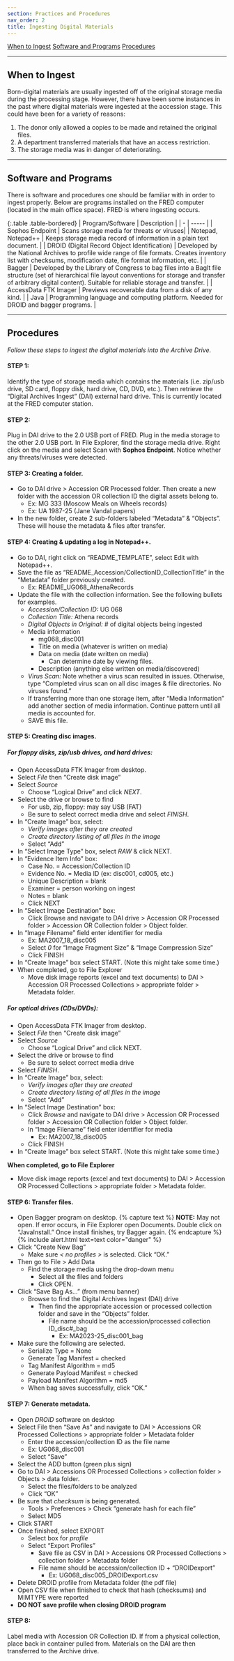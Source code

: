 ```yaml
---
section: Practices and Procedures
nav_order: 2
title: Ingesting Digital Materials
---
```


<div class="text-center mb-2">
    <a href="#{{ 'When to Ingest' | slugify }}" class="btn btn-secondary my-2 mx-1">When to Ingest</a>
    <a href="#{{ 'Software and Programs Used' | slugify }}" class="btn btn-secondary my-2 mx-1">Software and Programs</a>
    <a href="#{{ 'Procedures' | slugify }}" class="btn btn-secondary my-2 mx-1">Procedures</a>
</div>

---
## When to Ingest

Born-digital materials are usually ingested off of the original storage media during the processing stage. However, there have been some instances in the past where digital materials were ingested at the accession stage. This could have been for a variety of reasons:
1. The donor only allowed a copies to be made and retained the original files.
2. A department transferred materials that have an access restriction.
3. The storage media was in danger of deteriorating. 

---
## Software and Programs

There is software and procedures one should be familiar with in order to ingest properly. Below are programs installed on the FRED computer (located in the main office space). FRED is where ingesting occurs.

{:.table .table-bordered}
| Program/Software | Description |
| - | ----- | 
| Sophos Endpoint | Scans storage media for threats or viruses|
| Notepad, Notepad++ | Keeps storage media record of information in a plain text document. |
| DROID (Digital Record Object Identification) | Developed by the National Archives to profile wide range of file formats. Creates inventory list with checksums, modification date, file format information, etc. |
| Bagger | Developed by the Library of Congress to bag files into a BagIt file structure (set of hierarchical file layout conventions for storage and transfer of arbitrary digital content). Suitable for reliable storage and transfer. |
| AccessData FTK Imager | Previews recoverable data from a disk of any kind. |
| Java | Programming language and computing platform. Needed for DROID and bagger programs. |

---
## Procedures

*Follow these steps to ingest the digital materials into the Archive Drive.*

#### STEP 1: 
Identify the type of storage media which contains the materials (i.e. zip/usb drive, SD card, floppy disk, hard drive, CD, DVD, etc.). Then retrieve the “Digital Archives Ingest” (DAI) external hard drive. This is currently located at the FRED computer station.

#### STEP 2:
Plug in DAI drive to the 2.0 USB port of FRED. Plug in the media storage to the other 2.0 USB port. In File Explorer, find the storage media drive. Right click on the media and select Scan with **Sophos Endpoint**. Notice whether any threats/viruses were detected.

#### STEP 3: Creating a folder. 
- Go to DAI drive > Accession OR Processed folder. Then create a new folder with the accession OR collection ID the digital assets belong to. 
    - Ex: MG 333 (Moscow Meals on Wheels records) 
    - Ex: UA 1987-25 (Jane Vandal papers) 
- In the new folder, create 2 sub-folders labeled “Metadata” & “Objects”. These will house the metadata & files after transfer.

#### STEP 4: Creating & updating a log in Notepad++. 
- Go to DAI, right click on “README_TEMPLATE”, select Edit with Notepad++. 
- Save the file as “README_Accession/CollectionID_CollectionTitle” in the “Metadata” folder previously created. 
    - Ex: README_UG068_AthenaRecords 
- Update the file with the collection information. See the following bullets for examples. 
    - *Accession/Collection ID:* UG 068 
    - *Collection Title:* Athena records 
    - *Digital Objects in Original:* # of digital objects being ingested 
    - Media information 
        - mg068_disc001 
        - Title on media (whatever is written on media) 
        - Data on media (date written on media)
            - Can determine date by viewing files. 
        - Description (anything else written on media/discovered) 
    - *Virus Scan:* Note whether a virus scan resulted in issues. Otherwise, type “Completed virus scan on all disc images & file directories. No viruses found.” 
    - If transferring more than one storage item, after “Media Information” add another section of media information. Continue pattern until all media is accounted for. 
    - SAVE this file.

#### STEP 5: Creating disc images. 
##### For floppy disks, zip/usb drives, and hard drives: 
- Open AccessData FTK Imager from desktop.  
- Select *File* then “Create disk image” 
- Select *Source*
    - Choose “Logical Drive” and click *NEXT*. 
- Select the drive or browse to find 
    - For usb, zip, floppy: may say USB (FAT) 
    - Be sure to select correct media drive and select *FINISH*. 
- In “Create Image” box, select: 
    - *Verify images after they are created* 
    - *Create directory listing of all files in the image*
    - Select “Add” 
- In “Select Image Type” box, select *RAW* & click NEXT. 
- In “Evidence Item Info” box: 
    - Case No. = Accession/Collection ID 
    - Evidence No. = Media ID (ex: disc001, cd005, etc.) 
    - Unique Description = blank 
    - Examiner = person working on ingest 
    - Notes = blank 
    - Click NEXT 
- In “Select Image Destination” box: 
    - Click Browse and navigate to DAI drive > Accession OR Processed folder > Accession OR Collection folder > Object folder. 
- In “Image Filename” field enter identifier for media 
    - Ex: MA2007_18_disc005 
    - Select *0* for “Image Fragment Size” & “Image Compression Size” 
    - Click FINISH 
- In “Create Image” box select START. (Note this might take some time.) 
- When completed, go to File Explorer 
    - Move disk image reports (excel and text documents) to DAI > Accession OR Processed Collections > appropriate folder > Metadata folder. 

##### For optical drives (CDs/DVDs): 
- Open AccessData FTK Imager from desktop.  
- Select *File* then “Create disk image” 
- Select *Source*
    - Choose “Logical Drive” and click NEXT. 
- Select the drive or browse to find 
    - Be sure to select correct media drive 
- Select *FINISH*. 
- In “Create Image” box, select: 
    - *Verify images after they are created*
    - *Create directory listing of all files in the image*
    - Select “Add” 
- In “Select Image Destination” box: 
    - Click *Browse* and navigate to DAI drive > Accession OR Processed folder > Accession OR Collection folder > Object folder. 
    - In “Image Filename” field enter identifier for media
        - Ex: MA2007_18_disc005     
    - Click FINISH 
- In “Create Image” box select START. (Note this might take some time.) 

**When completed, go to File Explorer**
- Move disk image reports (excel and text documents) to DAI > Accession OR Processed Collections > appropriate folder > Metadata folder.

#### STEP 6: Transfer files. 
- Open Bagger program on desktop.
{% capture text %}
**NOTE:** May not open. If error occurs, in File Explorer open Documents. Double click on “JavaInstall.” Once install finishes, try Bagger again.
{% endcapture %}
{% include alert.html text=text color="danger" %}
- Click “Create New Bag” 
    - Make sure *< no profiles >* is selected. Click “OK.” 
- Then go to File > Add Data 
    - Find the storage media using the drop-down menu 
        - Select all the files and folders 
        - Click OPEN. 
- Click “Save Bag As...” (from menu banner)
    - Browse to find the Digital Archives Ingest (DAI) drive 
        - Then find the appropriate accession or processed collection folder and save in the “Objects” folder. 
            - File name should be the accession/processed collection ID_disc#_bag 
                - Ex: MA2023-25_disc001_bag 
- Make sure the following are selected. 
    - Serialize Type = None
    - Generate Tag Manifest = checked 
    - Tag Manifest Algorithm = md5 
    - Generate Payload Manifest = checked 
    - Payload Manifest Algorithm = md5 
    - When bag saves successfully, click “OK.” 

#### STEP 7: Generate metadata. 
- Open *DROID* software on desktop
- Select File then “Save As” and navigate to DAI > Accessions OR Processed Collections > appropriate folder > Metadata folder 
    - Enter the accession/collection ID as the file name 
    - Ex: UG068_disc001 
    - Select “Save” 
- Select the ADD button (green plus sign) 
- Go to DAI > Accessions OR Processed Collections > collection folder > Objects > data folder. 
    - Select the files/folders to be analyzed 
    - Click “OK” 
- Be sure that *checksum* is being generated. 
    - Tools > Preferences > Check “generate hash for each file” 
    - Select MD5 
- Click START 
- Once finished, select EXPORT 
    - Select box for *profile*
    - Select “Export Profiles” 
        - Save file as CSV in DAI > Accessions OR Processed Collections > collection folder > Metadata folder 
        - File name should be accession/collection ID + “DROIDexport”
            - Ex: UG068_disc005_DROIDexport.csv 
- Delete DROID profile from Metadata folder (the pdf file) 
- Open CSV file when finished to check that hash (checksums) and MIMTYPE were reported 
- **DO NOT save profile when closing DROID program**

#### STEP 8:
Label media with Accession OR Collection ID. If from a physical collection, place back in container pulled from. Materials on the DAI are then transferred to the Archive drive.